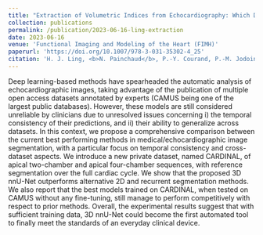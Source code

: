 ```yaml
---
title: "Extraction of Volumetric Indices from Echocardiography: Which Deep Learning Solution for Clinical Use?"
collection: publications
permalink: /publication/2023-06-16-ling-extraction
date: 2023-06-16
venue: 'Functional Imaging and Modeling of the Heart (FIMH)'
paperurl: 'https://doi.org/10.1007/978-3-031-35302-4_25'
citation: 'H. J. Ling, <b>N. Painchaud</b>, P.-Y. Courand, P.-M. Jodoin, D. Garcia, and O. Bernard, &quot;Extraction of Volumetric Indices from Echocardiography: Which Deep Learning Solution for Clinical Use?,&quot; in proc. <i>Functional Imaging and Modeling of the Heart (FIMH)</i>, 2023, pp. 245-254.'
---
```


Deep learning-based methods have spearheaded the automatic analysis of echocardiographic images, taking advantage of the publication of multiple open access datasets annotated by experts (CAMUS being one of the largest public databases). However, these models are still considered unreliable by clinicians due to unresolved issues concerning i) the temporal consistency of their predictions, and ii) their ability to generalize across datasets. In this context, we propose a comprehensive comparison between the current best performing methods in medical/echocardiographic image segmentation, with a particular focus on temporal consistency and cross-dataset aspects. We introduce a new private dataset, named CARDINAL, of apical two-chamber and apical four-chamber sequences, with reference segmentation over the full cardiac cycle. We show that the proposed 3D nnU-Net outperforms alternative 2D and recurrent segmentation methods. We also report that the best models trained on CARDINAL, when tested on CAMUS without any fine-tuning, still manage to perform competitively with respect to prior methods. Overall, the experimental results suggest that with sufficient training data, 3D nnU-Net could become the first automated tool to finally meet the standards of an everyday clinical device.